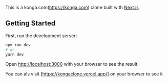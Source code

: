 This is a konga.com(https://konga.com) clone built with [Next.js](https://nextjs.org/) 


## Getting Started

First, run the development server:

```bash
npm run dev
# or
yarn dev
```

Open [http://localhost:3000](http://localhost:3000) with your browser to see the result.

You can als visit [https://kongaclone.vercel.app/] on your browser to see it




